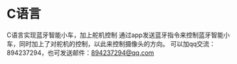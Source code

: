 # C语言
C语言实现蓝牙智能小车，加上舵机控制
通过app发送蓝牙指令来控制蓝牙智能小车，同时加上了对舵机的控制，以此来控制摄像头的方向。
可以加qq交流：894237294，也可发送邮件：894237294@qq.com

